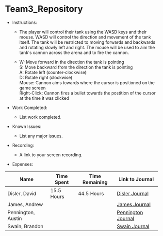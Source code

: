 # Team3_Repository

* Instructions: 
  * The player will control their tank using the WASD keys and their mouse. WASD will control the direction and movement of the tank itself. The tank will be restricted to moving forwards and backwards and rotating slowly left and right. The mouse will be used to aim the tank's cannon across the arena and to fire the cannon.

  * W: Move forward in the direction the tank is pointing  
S: Move backward from the direction the tank is pointing  
A: Rotate left (counter-clockwise)   
D: Rotate right (clockwise)  
Mouse: Cannon aims towards where the cursor is positioned on the game screen   
Right-Click: Cannon fires a bullet towards the postition of the cursor at the time it was clicked  

* Work Completed: 
  * List work completed.
* Known Issues: 
  * List any major issues.
* Recording: 
  * A link to your screen recording.
* Expenses:    

Name | Time Spent | Time Remaining | Link to Journal
------ | ------ | ------ | ------
Disler, David | 15.5 Hours | 44.5 Hours | [Disler Journal](https://github.com/Cps209-Team-3/Team3_Repository/wiki/DislerJournal)
James, Andrew | | | [James Journal](https://github.com/Cps209-Team-3/Team3_Repository/wiki/JamesJournal)
Pennington, Austin | | | [Pennington Journal](https://github.com/Cps209-Team-3/Team3_Repository/wiki/PenningtonJournal)
Swain, Brandon | | | [Swain Journal](https://github.com/Cps209-Team-3/Team3_Repository/wiki/SwainJournal)

